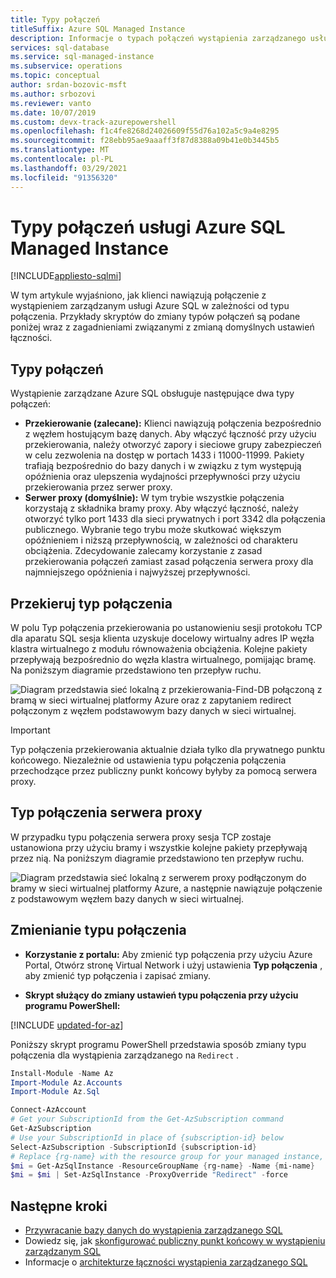 ```yaml
---
title: Typy połączeń
titleSuffix: Azure SQL Managed Instance
description: Informacje o typach połączeń wystąpienia zarządzanego usługi Azure SQL
services: sql-database
ms.service: sql-managed-instance
ms.subservice: operations
ms.topic: conceptual
author: srdan-bozovic-msft
ms.author: srbozovi
ms.reviewer: vanto
ms.date: 10/07/2019
ms.custom: devx-track-azurepowershell
ms.openlocfilehash: f1c4fe8268d24026609f55d76a102a5c9a4e8295
ms.sourcegitcommit: f28ebb95ae9aaaff3f87d8388a09b41e0b3445b5
ms.translationtype: MT
ms.contentlocale: pl-PL
ms.lasthandoff: 03/29/2021
ms.locfileid: "91356320"
---
```

# <a name="azure-sql-managed-instance-connection-types"></a>Typy połączeń usługi Azure SQL Managed Instance
[!INCLUDE[appliesto-sqlmi](../includes/appliesto-sqlmi.md)]

W tym artykule wyjaśniono, jak klienci nawiązują połączenie z wystąpieniem zarządzanym usługi Azure SQL w zależności od typu połączenia. Przykłady skryptów do zmiany typów połączeń są podane poniżej wraz z zagadnieniami związanymi z zmianą domyślnych ustawień łączności.

## <a name="connection-types"></a>Typy połączeń

Wystąpienie zarządzane Azure SQL obsługuje następujące dwa typy połączeń:

- **Przekierowanie (zalecane):** Klienci nawiązują połączenia bezpośrednio z węzłem hostującym bazę danych. Aby włączyć łączność przy użyciu przekierowania, należy otworzyć zapory i sieciowe grupy zabezpieczeń w celu zezwolenia na dostęp w portach 1433 i 11000-11999. Pakiety trafiają bezpośrednio do bazy danych i w związku z tym występują opóźnienia oraz ulepszenia wydajności przepływności przy użyciu przekierowania przez serwer proxy.
- **Serwer proxy (domyślnie):** W tym trybie wszystkie połączenia korzystają z składnika bramy proxy. Aby włączyć łączność, należy otworzyć tylko port 1433 dla sieci prywatnych i port 3342 dla połączenia publicznego. Wybranie tego trybu może skutkować większym opóźnieniem i niższą przepływnością, w zależności od charakteru obciążenia. Zdecydowanie zalecamy korzystanie z zasad przekierowania połączeń zamiast zasad połączenia serwera proxy dla najmniejszego opóźnienia i najwyższej przepływności.

## <a name="redirect-connection-type"></a>Przekieruj typ połączenia

W polu Typ połączenia przekierowania po ustanowieniu sesji protokołu TCP dla aparatu SQL sesja klienta uzyskuje docelowy wirtualny adres IP węzła klastra wirtualnego z modułu równoważenia obciążenia. Kolejne pakiety przepływają bezpośrednio do węzła klastra wirtualnego, pomijając bramę. Na poniższym diagramie przedstawiono ten przepływ ruchu.

![Diagram przedstawia sieć lokalną z przekierowania-Find-DB połączoną z bramą w sieci wirtualnej platformy Azure oraz z zapytaniem redirect połączonym z węzłem podstawowym bazy danych w sieci wirtualnej.](./media/connection-types-overview/redirect.png)

> [!IMPORTANT]
> Typ połączenia przekierowania aktualnie działa tylko dla prywatnego punktu końcowego. Niezależnie od ustawienia typu połączenia połączenia przechodzące przez publiczny punkt końcowy byłyby za pomocą serwera proxy.

## <a name="proxy-connection-type"></a>Typ połączenia serwera proxy

W przypadku typu połączenia serwera proxy sesja TCP zostaje ustanowiona przy użyciu bramy i wszystkie kolejne pakiety przepływają przez nią. Na poniższym diagramie przedstawiono ten przepływ ruchu.

![Diagram przedstawia sieć lokalną z serwerem proxy podłączonym do bramy w sieci wirtualnej platformy Azure, a następnie nawiązuje połączenie z podstawowym węzłem bazy danych w sieci wirtualnej.](./media/connection-types-overview/proxy.png)

## <a name="changing-connection-type"></a>Zmienianie typu połączenia

- **Korzystanie z portalu:** Aby zmienić typ połączenia przy użyciu Azure Portal, Otwórz stronę Virtual Network i użyj ustawienia **Typ połączenia** , aby zmienić typ połączenia i zapisać zmiany.

- **Skrypt służący do zmiany ustawień typu połączenia przy użyciu programu PowerShell:**

[!INCLUDE [updated-for-az](../../../includes/updated-for-az.md)]

Poniższy skrypt programu PowerShell przedstawia sposób zmiany typu połączenia dla wystąpienia zarządzanego na `Redirect` .

```powershell
Install-Module -Name Az
Import-Module Az.Accounts
Import-Module Az.Sql

Connect-AzAccount
# Get your SubscriptionId from the Get-AzSubscription command
Get-AzSubscription
# Use your SubscriptionId in place of {subscription-id} below
Select-AzSubscription -SubscriptionId {subscription-id}
# Replace {rg-name} with the resource group for your managed instance, and replace {mi-name} with the name of your managed instance
$mi = Get-AzSqlInstance -ResourceGroupName {rg-name} -Name {mi-name}
$mi = $mi | Set-AzSqlInstance -ProxyOverride "Redirect" -force
```

## <a name="next-steps"></a>Następne kroki

- [Przywracanie bazy danych do wystąpienia zarządzanego SQL](restore-sample-database-quickstart.md)
- Dowiedz się, jak [skonfigurować publiczny punkt końcowy w wystąpieniu zarządzanym SQL](public-endpoint-configure.md)
- Informacje o [architekturze łączności wystąpienia zarządzanego SQL](connectivity-architecture-overview.md)
